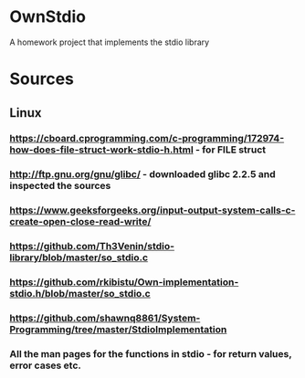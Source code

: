 # OwnStdio
A homework project that implements the stdio library

# Sources
## Linux
### https://cboard.cprogramming.com/c-programming/172974-how-does-file-struct-work-stdio-h.html - for FILE struct
### http://ftp.gnu.org/gnu/glibc/ - downloaded glibc 2.2.5 and inspected the sources
### https://www.geeksforgeeks.org/input-output-system-calls-c-create-open-close-read-write/
### https://github.com/Th3Venin/stdio-library/blob/master/so_stdio.c
### https://github.com/rkibistu/Own-implementation-stdio.h/blob/master/so_stdio.c
### https://github.com/shawnq8861/System-Programming/tree/master/StdioImplementation
### All the man pages for the functions in stdio - for return values, error cases etc.